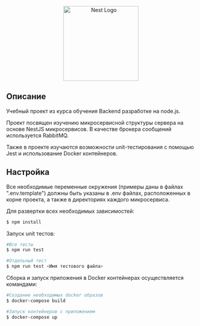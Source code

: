 <p align="center">
  <a href="http://nestjs.com/" target="blank"><img src="https://nestjs.com/img/logo-small.svg" width="200" alt="Nest Logo" /></a>
</p>

[circleci-image]: https://img.shields.io/circleci/build/github/nestjs/nest/master?token=abc123def456
[circleci-url]: https://circleci.com/gh/nestjs/nest

## Описание

Учебный проект из курса обучения Backend разработке на node.js.

Проект посвящен изучению микросервисной структуры сервера на основе NestJS микросервисов. В качестве брокера сообщений используется RabbitMQ.

Также в проекте изучаются возможности unit-тестирования с помощью Jest и использование Docker контейнеров.

## Настройка

Все необходимые переменные окружения (примеры даны в файлах ".env.template") должны быть указаны в .env файлах, расположенных в корне проекта, а также в директориях каждого микросервиса.

Для развертки всех необходимых зависимостей:
```bash
$ npm install
```

Запуск unit тестов:
```bash
#Все тесты
$ npm run test

#Отдельный тест
$ npm run test <Имя тестового файла>
```

Сборка и запуск приложения в Docker контейнерах осуществляется командами:

```bash
#Создание необходимых docker образов
$ docker-compose build

#Запуск контейнеров с приложением
$ docker-compose up
```
